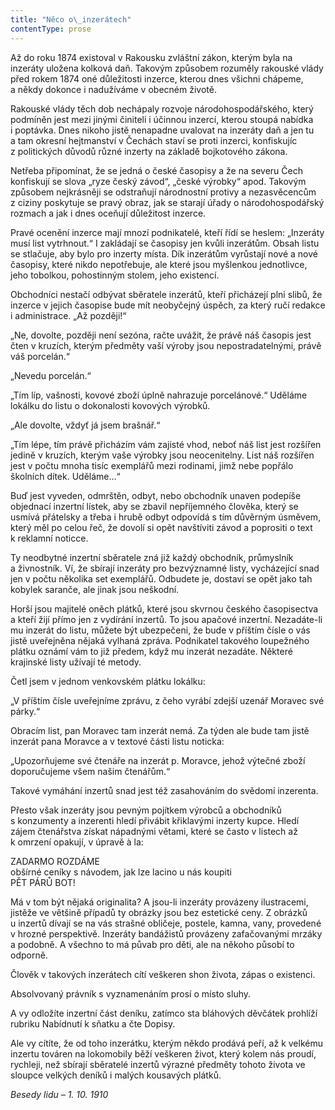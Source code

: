 ```yaml
---
title: "Něco o\_inzerátech"
contentType: prose
---
```


  

Až do roku 1874 existoval v Rakousku zvláštní zákon, kterým byla na inzeráty uložena kolková daň. Takovým způsobem rozuměly rakouské vlády před rokem 1874 oné důležitosti inzerce, kterou dnes všichni chápeme, a někdy dokonce i nadužíváme v obecném životě.

Rakouské vlády těch dob nechápaly rozvoje národohospodářského, který podmíněn jest mezi jinými činiteli i účinnou inzercí, kterou stoupá nabídka i poptávka. Dnes nikoho jistě nenapadne uvalovat na inzeráty daň a jen tu a tam okresní hejtmanství v Čechách staví se proti inzerci, konfiskujíc z politických důvodů různé inzerty na základě bojkotového zákona.

Netřeba připomínat, že se jedná o české časopisy a že na severu Čech konfiskují se slova „ryze český závod“, „české výrobky“ apod. Takovým způsobem nejkrásněji se odstraňují národnostní protivy a nezasvěcencům z ciziny poskytuje se pravý obraz, jak se starají úřady o národohospodářský rozmach a jak i dnes oceňují důležitost inzerce.

Pravé ocenění inzerce mají mnozí podnikatelé, kteří řídí se heslem: „Inzeráty musí list vytrhnout.“ I zakládají se časopisy jen kvůli inzerátům. Obsah listu se stlačuje, aby bylo pro inzerty místa. Dík inzerátům vyrůstají nové a nové časopisy, které nikdo nepotřebuje, ale které jsou myšlenkou jednotlivce, jeho tobolkou, pohostinným stolem, jeho existencí.

Obchodníci nestačí odbývat sběratele inzerátů, kteří přicházejí plni slibů, že inzerce v jejich časopise bude mít neobyčejný úspěch, za který ručí redakce i administrace. „Až později!“

„Ne, dovolte, později není sezóna, račte uvážit, že právě náš časopis jest čten v kruzích, kterým předměty vaší výroby jsou nepostradatelnými, právě váš porcelán.“

„Nevedu porcelán.“

„Tím líp, vašnosti, kovové zboží úplně nahrazuje porcelánové.“ Uděláme lokálku do listu o dokonalosti kovových výrobků.

„Ale dovolte, vždyť já jsem brašnář.“

„Tím lépe, tím právě přicházím vám zajisté vhod, neboť náš list jest rozšířen jedině v kruzích, kterým vaše výrobky jsou neocenitelny. List náš rozšířen jest v počtu mnoha tisíc exemplářů mezi rodinami, jimž nebe popřálo školních dítek. Uděláme…“

Buď jest vyveden, odmrštěn, odbyt, nebo obchodník unaven podepíše objednací inzertní lístek, aby se zbavil nepříjemného člověka, který se usmívá přátelsky a třeba i hrubě odbyt odpovídá s tím důvěrným úsměvem, který měl po celou řeč, že dovolí si opět navštíviti závod a poprositi o text k reklamní noticce.

Ty neodbytné inzertní sběratele zná již každý obchodník, průmyslník a živnostník. Ví, že sbírají inzeráty pro bezvýznamné listy, vycházející snad jen v počtu několika set exemplářů. Odbudete je, dostaví se opět jako tah kobylek saranče, ale jinak jsou neškodní.

Horší jsou majitelé oněch plátků, které jsou skvrnou českého časopisectva a kteří žijí přímo jen z vydírání inzertů. To jsou apačové inzertní. Nezadáte-li mu inzerát do listu, můžete být ubezpečeni, že bude v příštím čísle o vás jistě uveřejněna nějaká vylhaná zpráva. Podnikatel takového loupežného plátku oznámí vám to již předem, když mu inzerát nezadáte. Některé krajinské listy užívají té metody.

Četl jsem v jednom venkovském plátku lokálku:

„V příštím čísle uveřejníme zprávu, z čeho vyrábí zdejší uzenář Moravec své párky.“

Obracím list, pan Moravec tam inzerát nemá. Za týden ale bude tam jistě inzerát pana Moravce a v textové části listu noticka:

„Upozorňujeme své čtenáře na inzerát p. Moravce, jehož výtečné zboží doporučujeme všem našim čtenářům.“

Takové vymáhání inzertů snad jest též zasahováním do svědomí inzerenta.

Přesto však inzeráty jsou pevným pojítkem výrobců a obchodníků s konzumenty a inzerenti hledí přivábit křiklavými inzerty kupce. Hledí zájem čtenářstva získat nápadnými větami, které se často v listech až k omrzení opakují, v úpravě à la:

ZADARMO ROZDÁME  
obšírné ceníky s návodem, jak lze lacino u nás koupiti  
PĚT PÁRŮ BOT!

Má v tom být nějaká originalita? A jsou-li inzeráty provázeny ilustracemi, jistěže ve většině případů ty obrázky jsou bez estetické ceny. Z obrázků u inzertů dívají se na vás strašné obličeje, postele, kamna, vany, provedené v hrozné perspektivě. Inzeráty bandážistů provázeny zafačovanými mrzáky a podobně. A všechno to má půvab pro děti, ale na někoho působí to odporně.

Člověk v takových inzerátech cítí veškeren shon života, zápas o existenci.

Absolvovaný právník s vyznamenáním prosí o místo sluhy.

A vy odložíte inzertní část deníku, zatímco sta bláhových děvčátek prohlíží rubriku Nabídnutí k sňatku a čte Dopisy.

Ale vy cítíte, že od toho inzerátku, kterým někdo prodává peří, až k velkému inzertu továren na lokomobily běží veškeren život, který kolem nás proudí, rychleji, než sbírají sběratelé inzertů výrazné předměty tohoto života ve sloupce velkých deníků i malých kousavých plátků.

_Besedy lidu – 1. 10. 1910_
